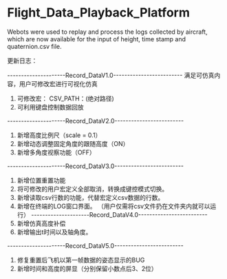 # Flight_Data_Playback_Platform
Webots were used to replay and process the logs collected by aircraft, which are now available for the input of height, time stamp and quaternion.csv file.

更新日志：

---------------------Record_DataV1.0-------------------------
满足可仿真内容，用户可修改宏进行可视化仿真
1. 可修改宏：
CSV_PATH：(绝对路径)
2. 可利用键盘控制数据回放

---------------------Record_DataV2.0-------------------------
1. 新增高度比例尺（scale = 0.1）
2. 新增动态调整固定角度的跟随高度（ON）
3. 新增多角度视察功能（OFF）

---------------------Record_DataV3.0-------------------------
1. 新增位置重置功能
2. 将可修改的用户宏定义全部取消，转换成键控模式切换。
3. 新增读取csv行数的功能，代替宏定义csv数据的行数。
4. 新增在终端的LOG窗口界面。
（用户仅需将csv文件扔在文件夹内就可以运行）
---------------------Record_DataV4.0-------------------------
1. 新增仿真高度补偿
2. 新增输出t时间以及轴角度。

---------------------Record_DataV5.0-------------------------
1. 修复重置后飞机以第一帧数据的姿态显示的BUG
2. 新增时间和高度的屏显（分别保留小数点后3、2位）
